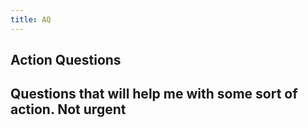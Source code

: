 ```yaml
---
title: AQ
---
```


## Action Questions

## Questions that will help me with some sort of action. Not urgent
